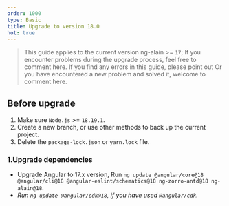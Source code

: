 ```yaml
---
order: 1000
type: Basic
title: Upgrade to version 18.0
hot: true
---
```


> This guide applies to the current version ng-alain >= `17`;
> If you encounter problems during the upgrade process, feel free to comment here.
> If you find any errors in this guide, please point out
> Or you have encountered a new problem and solved it, welcome to comment here.


## Before upgrade

1. Make sure `Node.js` >= `18.19.1`.
2. Create a new branch, or use other methods to back up the current project.
3. Delete the `package-lock.json` or `yarn.lock` file.

### 1.Upgrade dependencies

- Upgrade Angular to 17.x version, Run `ng update @angular/core@18 @angular/cli@18 @angular-eslint/schematics@18 ng-zorro-antd@18 ng-alain@18`.
- _Run `ng update @angular/cdk@18`, if you have used `@angular/cdk`._
